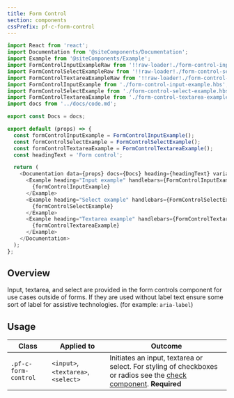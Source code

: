 ```yaml
---
title: Form Control
section: components
cssPrefix: pf-c-form-control
---
```

```js
import React from 'react';
import Documentation from '@siteComponents/Documentation';
import Example from '@siteComponents/Example';
import FormControlInputExampleRaw from '!!raw-loader!./form-control-input-example.hbs';
import FormControlSelectExampleRaw from '!!raw-loader!./form-control-select-example.hbs';
import FormControlTextareaExampleRaw from '!!raw-loader!./form-control-textarea-example.hbs';
import FormControlInputExample from './form-control-input-example.hbs';
import FormControlSelectExample from './form-control-select-example.hbs';
import FormControlTextareaExample from './form-control-textarea-example.hbs';
import docs from '../docs/code.md';

export const Docs = docs;

export default (props) => {
  const formControlInputExample = FormControlInputExample();
  const formControlSelectExample = FormControlSelectExample();
  const formControlTextareaExample = FormControlTextareaExample();
  const headingText = 'Form control';

  return (
    <Documentation data={props} docs={Docs} heading={headingText} variablesRoot={variablesRoot}>
      <Example heading="Input example" handlebars={FormControlInputExampleRaw}>
        {formControlInputExample}
      </Example>
      <Example heading="Select example" handlebars={FormControlSelectExampleRaw}>
        {formControlSelectExample}
      </Example>
      <Example heading="Textarea example" handlebars={FormControlTextareaExampleRaw}>
        {formControlTextareaExample}
      </Example>
    </Documentation>
  );
};
```

## Overview

Input, textarea, and select are provided in the form controls component for use cases outside of forms. If they are used without label text ensure some sort of label for assistive technologies. (for example: `aria-label`)


## Usage

| Class | Applied to | Outcome |
| -- | -- | -- |
| `.pf-c-form-control` | `<input>`,`<textarea>`, `<select>` |  Initiates an input, textarea or select. For styling of checkboxes or radios see the [check component](../../Check/examples/). **Required**  |

